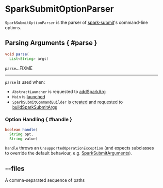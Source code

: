 # SparkSubmitOptionParser

`SparkSubmitOptionParser` is the parser of [spark-submit](index.md)'s command-line options.

## Parsing Arguments { #parse }

```java
void parse(
  List<String> args)
```

`parse`...FIXME

---

`parse` is used when:

* `AbstractLauncher` is requested to [addSparkArg](../AbstractLauncher.md#addSparkArg)
* `Main` is [launched](../Main.md#main)
* `SparkSubmitCommandBuilder` is [created](SparkSubmitCommandBuilder.md#creating-instance) and requested to [buildSparkSubmitArgs](SparkSubmitCommandBuilder.md#buildSparkSubmitArgs)

### Option Handling { #handle }

```java
boolean handle(
  String opt,
  String value)
```

`handle` throws an `UnsupportedOperationException` (and expects subclasses to override the default behaviour, e.g. [SparkSubmitArguments](SparkSubmitArguments.md#handle)).

## <span id="FILES"> --files

A comma-separated sequence of paths

<!---
## Review Me

## Others

.`spark-submit` Command-Line Options
[cols="1,2",options="header",width="100%"]
|===
| Command-Line Option | Description
| `--archives` |
| `--class` | The main class to run (as `mainClass` internal attribute).
| `--conf [prop=value]` or `-c [prop=value]` | All ``=``-separated values end up in `conf` potentially overriding existing settings. Order on command-line matters.
| `--deploy-mode`| `deployMode` internal property
| `--driver-class-path`| `spark.driver.extraClassPath` in `conf` -- the driver class path
| `--driver-cores`|
| `--driver-java-options`| `spark.driver.extraJavaOptions` in `conf` -- the driver VM options
| `--driver-library-path`| `spark.driver.extraLibraryPath` in `conf` -- the driver native library path
| `--driver-memory` | `spark.driver.memory` in `conf`
| `--exclude-packages` |
| `--executor-cores` |
| `--executor-memory` |
| `--files` |
| `--help` or `-h` | The option is added to `sparkArgs`
| `--jars` |
| `--keytab` |
| `--kill` | The option and a value are added to `sparkArgs`
| `--master` | `master` internal property
| `--name` |
| `--num-executors` |
| `--packages` |
| `--principal` |
| `--properties-file [FILE]` | `propertiesFile` internal property. Refer to spark-submit/index.md#properties-file[Custom Spark Properties File -- `--properties-file` command-line option].
| `--proxy-user` |
| `--py-files` |
| `--queue` |
| `--repositories` |
| `--status` | The option and a value are added to `sparkArgs`
| `--supervise` |
| `--total-executor-cores` |
| `--usage-error` | The option is added to `sparkArgs`
| `--verbose` or `-v` |
| `--version` | The option is added to `sparkArgs`
|===

=== [[callbacks]] SparkSubmitOptionParser Callbacks

`SparkSubmitOptionParser` is supposed to be overriden for the following capabilities (as callbacks).

.Callbacks
[cols="1,3",options="header",width="100%"]
|===
| Callback | Description
| `handle` | Executed when an option with an argument is parsed.
| `handleUnknown` | Executed when an unrecognized option is parsed.
| `handleExtraArgs` | Executed for the command-line arguments that `handle` and `handleUnknown` callbacks have not processed.
|===

`SparkSubmitOptionParser` belongs to `org.apache.spark.launcher` Scala package and `spark-launcher` Maven/sbt module.

NOTE: `org.apache.spark.launcher.SparkSubmitArgumentsParser` is a custom `SparkSubmitOptionParser`.

=== [[parse]] Parsing Command-Line Arguments -- `parse` Method

[source, scala]
----
final void parse(List<String> args)
----

`parse` parses a list of command-line arguments.

`parse` calls `handle` callback whenever it finds a known command-line option or a switch (a command-line option with no parameter). It calls `handleUnknown` callback for unrecognized command-line options.

`parse` keeps processing command-line arguments until `handle` or `handleUnknown` callback return `false` or all command-line arguments have been consumed.

Ultimately, `parse` calls `handleExtraArgs` callback.
-->
